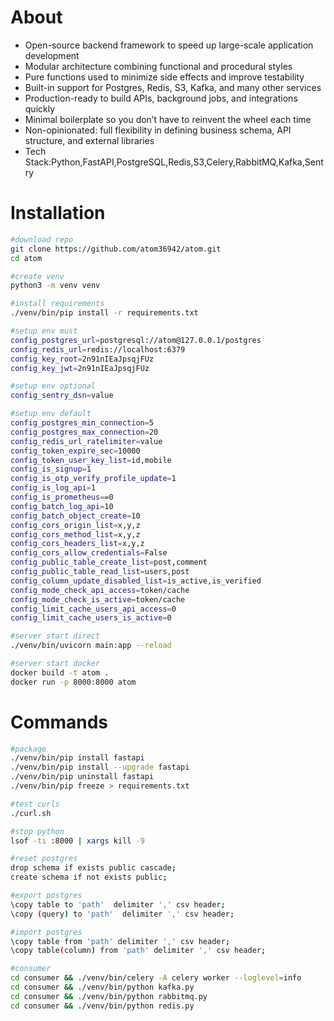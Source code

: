 # About
- Open-source backend framework to speed up large-scale application development  
- Modular architecture combining functional and procedural styles  
- Pure functions used to minimize side effects and improve testability  
- Built-in support for Postgres, Redis, S3, Kafka, and many other services  
- Production-ready to build APIs, background jobs, and integrations quickly  
- Minimal boilerplate so you don’t have to reinvent the wheel each time  
- Non-opinionated: full flexibility in defining business schema, API structure, and external libraries
- Tech Stack:Python,FastAPI,PostgreSQL,Redis,S3,Celery,RabbitMQ,Kafka,Sentry


# Installation
```bash
#download repo
git clone https://github.com/atom36942/atom.git
cd atom

#create venv
python3 -m venv venv

#install requirements
./venv/bin/pip install -r requirements.txt

#setup env must
config_postgres_url=postgresql://atom@127.0.0.1/postgres
config_redis_url=redis://localhost:6379
config_key_root=2n91nIEaJpsqjFUz
config_key_jwt=2n91nIEaJpsqjFUz

#setup env optional
config_sentry_dsn=value

#setup env default
config_postgres_min_connection=5
config_postgres_max_connection=20
config_redis_url_ratelimiter=value
config_token_expire_sec=10000
config_token_user_key_list=id,mobile
config_is_signup=1
config_is_otp_verify_profile_update=1
config_is_log_api=1
config_is_prometheus==0
config_batch_log_api=10
config_batch_object_create=10
config_cors_origin_list=x,y,z                   
config_cors_method_list=x,y,z
config_cors_headers_list=x,y,z
config_cors_allow_credentials=False
config_public_table_create_list=post,comment
config_public_table_read_list=users,post
config_column_update_disabled_list=is_active,is_verified
config_mode_check_api_access=token/cache
config_mode_check_is_active=token/cache
config_limit_cache_users_api_access=0
config_limit_cache_users_is_active=0 

#server start direct
./venv/bin/uvicorn main:app --reload

#server start docker
docker build -t atom .
docker run -p 8000:8000 atom
```

# Commands
```bash
#package
./venv/bin/pip install fastapi
./venv/bin/pip install --upgrade fastapi
./venv/bin/pip uninstall fastapi
./venv/bin/pip freeze > requirements.txt

#test curls
./curl.sh

#stop python
lsof -ti :8000 | xargs kill -9

#reset postgres                    
drop schema if exists public cascade;
create schema if not exists public;

#export postgres
\copy table to 'path'  delimiter ',' csv header;
\copy (query) to 'path'  delimiter ',' csv header;

#import postgres       
\copy table from 'path' delimiter ',' csv header;
\copy table(column) from 'path' delimiter ',' csv header;

#consumer
cd consumer && ./venv/bin/celery -A celery worker --loglevel=info
cd consumer && ./venv/bin/python kafka.py
cd consumer && ./venv/bin/python rabbitmq.py
cd consumer && ./venv/bin/python redis.py
```




















































